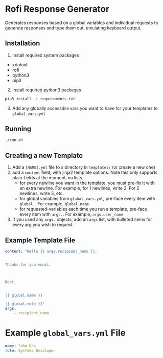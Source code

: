 # Rofi Response Generator
Generates responses based on a global variables and individual requests to generate responses and type them out, emulating keyboard output.

## Installation
1. Install required system packages
- xdotool
- rofi
- python3
- pip3
2. Install required python3 packages
```bash
pip3 install -r requirements.txt
```
3. Add any globally accessible vars you want to have for your templates to `global_vars.yml`

## Running
```bash
./run.sh
```

## Creating a new Template
1. Add a `[NAME].yml` file to a directory in `templates/` (or create a new one)
1. add a `content` field, with jinja2 template options. Note this only supports plain-fields at the moment, no lists.
    - for every newline you want in the template, you must pre-fix it with an extra newline. For example, for 1 newlines, write 2. For 2 newlines, write 3, etc.
    - for global variables from `global_vars.yml`, pre-face every item with `global.`. For example, `global.name`
    - for requested-variables each time you run a template, pre-face every item with `args.`. For example, `args.user_name`
1. If you used any `args.` objects, add an `args` list, with bulleted items for every arg you wish to request.

## Example Template File
```yml
content: "Hello {{ args.recipient_name }},


Thanks for you email.



Best,


{{ global.name }}

{{ global.role }}"
args:
    - recipient_name
```

# Example `global_vars.yml` File
```yml
name: John Doe
role: Systems Developer
```